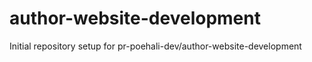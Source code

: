 # author-website-development

Initial repository setup for pr-poehali-dev/author-website-development